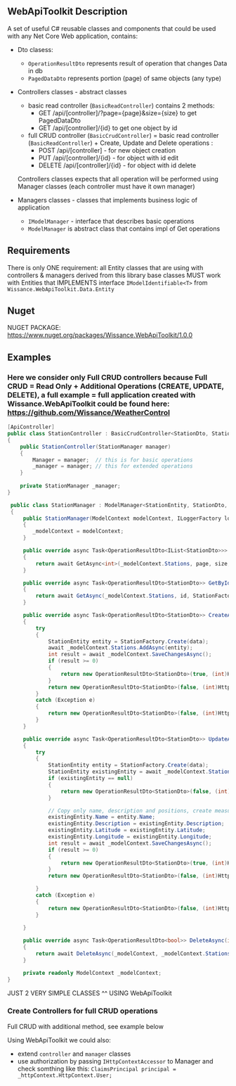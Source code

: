 ## WebApiToolkit Description
A set of useful C# reusable classes and components that could be used with any Net Core Web application, contains:
* Dto clasess:
    - `OperationResultDto` represents result of operation that changes Data in db
    - `PagedDataDto` represents portion (page) of same objects (any type)
* Controllers classes - abstract classes
    - basic read controller (`BasicReadController`) contains 2 methods:
        - GET /api/[controller]/?page={page}&size={size} to get PagedDataDto<T>
        - GET /api/[controller]/{id} to get one object by id
    - full CRUD controller (`BasicCrudController`) = basic read controller (`BasicReadController`) + Create, Update and Delete operations :
        - POST   /api/[controller] - for new object creation
        - PUT    /api/[controller]/{id} - for object with id edit
        - DELETE /api/[controller]/{id} - for object with id delete
        
  Controllers classes expects that all operation will be performed using Manager classes (each controller must have it own manager)
* Managers classes - classes that implements business logic of application
    - `IModelManager` - interface that describes basic operations
    - `ModelManager` is abstract class that contains impl of Get operations

## Requirements
There is only ONE requirement: all Entity classes that are using with controllers & managers derived from this library base classes MUST work
with Entities that IMPLEMENTS interface `IModelIdentifiable<T>` from `Wissance.WebApiToolkit.Data.Entity`
    
## Nuget
NUGET PACKAGE: https://www.nuget.org/packages/Wissance.WebApiToolkit/1.0.0
    
## Examples
### Here we consider only Full CRUD controllers because **Full CRUD = Read Only + Additional Operations (CREATE, UPDATE, DELETE)**, a **full example = full application** created with **Wissance.WebApiToolkit** could be found here: https://github.com/Wissance/WeatherControl

```c#
[ApiController]
public class StationController : BasicCrudController<StationDto, StationEntity, int>
{
    public StationController(StationManager manager)
    {
        Manager = manager;  // this is for basic operations
        _manager = manager; // this for extended operations
    }
    
    private StationManager _manager;
}
```
    
```c#
 public class StationManager : ModelManager<StationEntity, StationDto, int>
 {
     public StationManager(ModelContext modelContext, ILoggerFactory loggerFactory) : base(loggerFactory)
     {
        _modelContext = modelContext;
     }

     public override async Task<OperationResultDto<IList<StationDto>>> GetAsync(int page, int size)
     {
         return await GetAsync<int>(_modelContext.Stations, page, size, null, null, StationFactory.Create);
     }

     public override async Task<OperationResultDto<StationDto>> GetByIdAsync(int id)
     {
         return await GetAsync(_modelContext.Stations, id, StationFactory.Create);
     }

     public override async Task<OperationResultDto<StationDto>> CreateAsync(StationDto data)
     {
         try
         {
             StationEntity entity = StationFactory.Create(data);
             await _modelContext.Stations.AddAsync(entity);
             int result = await _modelContext.SaveChangesAsync();
             if (result >= 0)
             {
                 return new OperationResultDto<StationDto>(true, (int)HttpStatusCode.Created, null, StationFactory.Create(entity));
             }
             return new OperationResultDto<StationDto>(false, (int)HttpStatusCode.InternalServerError, "An unknown error occurred during station creation", null);
         }
         catch (Exception e)
         {
             return new OperationResultDto<StationDto>(false, (int)HttpStatusCode.InternalServerError, $"An error occurred during station creation: {e.Message}", null);
         }
     }

     public override async Task<OperationResultDto<StationDto>> UpdateAsync(int id, StationDto data)
     {
         try
         {
             StationEntity entity = StationFactory.Create(data);
             StationEntity existingEntity = await _modelContext.Stations.FirstOrDefaultAsync(s => s.Id == id);
             if (existingEntity == null)
             {
                 return new OperationResultDto<StationDto>(false, (int)HttpStatusCode.NotFound, $"Station with id: {id} does not exists", null);
             }

             // Copy only name, description and positions, create measurements if necessary from MeasurementsManager
             existingEntity.Name = entity.Name;
             existingEntity.Description = existingEntity.Description;
             existingEntity.Latitude = existingEntity.Latitude;
             existingEntity.Longitude = existingEntity.Longitude;
             int result = await _modelContext.SaveChangesAsync();
             if (result >= 0)
             {
                 return new OperationResultDto<StationDto>(true, (int)HttpStatusCode.OK, null, StationFactory.Create(entity));
             }
             return new OperationResultDto<StationDto>(false, (int)HttpStatusCode.InternalServerError, "An unknown error occurred during station update", null);

         }
         catch (Exception e)
         {
             return new OperationResultDto<StationDto>(false, (int)HttpStatusCode.InternalServerError, $"An error occurred during station update: {e.Message}", null);
         }
            
     }

     public override async Task<OperationResultDto<bool>> DeleteAsync(int id)
     {
         return await DeleteAsync(_modelContext, _modelContext.Stations, id);
     }

     private readonly ModelContext _modelContext;
}
```
JUST 2 VERY SIMPLE CLASSES ^^ USING WebApiToolkit

### Create Controllers for full CRUD operations
Full CRUD with additional method, see example below

Using WebApiToolkit we could also:
* extend `controller` and `manager` classes
* use authorization by passing `IHttpContextAccessor` to Manager and check somthing like this: `ClaimsPrincipal principal = _httpContext.HttpContext.User;`
